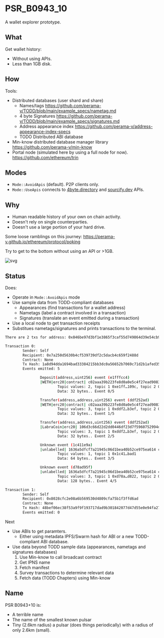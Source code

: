 # PSR_B0943_10
A wallet explorer prototype.

## What

Get wallet history:

- Without using APIs.
- Less than 1GB disk.

## How

Tools:

- Distributed databases (user shard and share)
    - Names/tags https://github.com/perama-v/TODD/blob/main/example_specs/nametag.md
    - 4 byte Signatures https://github.com/perama-v/TODD/blob/main/example_specs/signatures.md
    - Address appearance index https://github.com/perama-v/address-appearance-index-specs
    - TODO Distributed ABI database
- Min-know distributed database manager library https://github.com/perama-v/min-know
- Portal node (simulated here by using a full node for now). https://github.com/ethereum/trin

## Modes

- `Mode::AvoidApis` (default). P2P clients only.
- `Mode::UseApis` connects to [4byte.directory](4byte.directory) and [sourcify.dev](sourcify.dev) APIs.
## Why

- Human readable history of your own on chain activity.
- Doesn't rely on single counterparties.
- Doesn't use a large portion of your hard drive.

Some loose ramblings on this journey: https://perama-v.github.io/ethereum/protocol/poking

Try to get to the bottom without using an API or >1GB.

![svg](https://perama-v.github.io/ethereum/protocol/poking/diagrams/source.svg)

## Status

Does:

- Operate in `Mode::AvoidApis` mode
- Use sample data from TODD-compliant databases
    - Appearances (find transactions for a wallet address)
    - Nametags (label a contract involved in a transaction)
    - Signatures (translate an event emitted during a transaction)
- Use a local node to get transaction receipts
- Substitues nametags/signatures and prints transactions to the terminal.

```sh
There are 2 txs for address: 0x846be97d3bf1e3865f3caf55d749864d39e54cb9

Transaction 0:
        Sender: Self
        Recipient: 0x7a250d5630b4cf539739df2c5dacb4c659f2488d
        Contract: None
        Tx Hash: 1a8d94dda1694bad33384215bb3dc0a56652b7069c71d2b1afed35b24c9b54df
        Events emitted: 5

                Deposit(address,uint256) event (e1fffcc4)
                |WETH|erc20|contract| c02aaa39b223fe8d0a0e5c4f27ead9083c756cc2 contract
                        Topic values: 2, topic 1 0xe1ff…109c, topic 2 0x0000…488d
                        Data: 32 bytes.. Event 0/5

                Transfer(address,address,uint256) event (ddf252ad)
                |WETH|erc20|contract| c02aaa39b223fe8d0a0e5c4f27ead9083c756cc2 contract
                        Topic values: 3, topic 1 0xddf2…b3ef, topic 2 0x0000…488d, topic 3 0x0000…a614
                        Data: 32 bytes.. Event 1/5

                Transfer(address,address,uint256) event (ddf252ad)
                |LabraCoin|erc20| 106d3c66d22d2dd0446df23d7f5960752994d600 contract
                        Topic values: 3, topic 1 0xddf2…b3ef, topic 2 0x0000…a614, topic 3 0x0000…4cb9
                        Data: 32 bytes.. Event 2/5

                Unknown event (1c411e9a)
                |unlabelled| 1636a5dfcf7a21945c06d1bea40b52ce975ea614 contract
                        Topic values: 1, topic 1 0x1c41…bad1
                        Data: 64 bytes.. Event 3/5

                Unknown event (d78ad95f)
                |unlabelled| 1636a5dfcf7a21945c06d1bea40b52ce975ea614 contract
                        Topic values: 3, topic 1 0xd78a…d822, topic 2 0x0000…488d, topic 3 0x0000…4cb9
                        Data: 128 bytes.. Event 4/5

Transaction 1:
        Sender: Self
        Recipient: 0x8028cfc2e08a6b569530d4809cfa75b1f3ffd6ad
        Contract: None
        Tx Hash: 48bef06ec38f53a9f9f193717dad9b301842077d47d55e0e94fa27a05ec7193c
        Events emitted: 0
```
Next
- Use ABIs to get paramters.
    - Either using metadata IPFS/Swarm hash for ABI or a new TODD-compliant ABI database.
- Use data beyond TODD sample data (appearances, nametags and signatures databases)
    1. Use Min-know to call broadcast contract
    2. Get IPNS name
    3. Fetch manifest
    4. Survey transactions to determine relevant data
    5. Fetch data (TODD Chapters) using Min-know

## Name

PSR B0943+10 is:
- A terrible name
- The name of the smallest known pulsar
- Tiny (2.6km radius) a pulsar (does things periodically) with a radius of only 2.6km (small).
